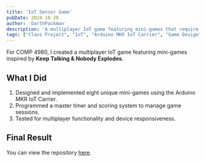 ```yaml
---
title: 'IoT Sensor Game'
pubDate: 2024-10-20
author: 'DarthPackman'
description: 'A multiplayer IoT game featuring mini-games that require coordination and quick thinking.'
tags: ["Class Project", "IoT", "Arduino MKR IoT Carrier", "Game Design"]
---
```


For COMP 4980, I created a multiplayer IoT game featuring mini-games inspired by **Keep Talking & Nobody Explodes**.

## What I Did

1. Designed and implemented eight unique mini-games using the Arduino MKR IoT Carrier.
2. Programmed a master timer and scoring system to manage game sessions.
3. Tested for multiplayer functionality and device responsiveness.

## Final Result

You can view the repository [here](https://github.com/DarthPackman/IOTGame).

